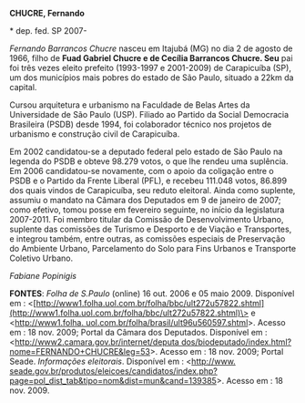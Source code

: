 **CHUCRE, Fernando**

\* dep. fed. SP 2007-

*Fernando Barrancos Chucre* nasceu em Itajubá (MG) no dia 2 de agosto de
1966, filho de **Fuad Gabriel Chucre e de Cecília Barrancos Chucre.
Seu** pai foi três vezes eleito prefeito (1993-1997 e 2001-2009) de
Carapicuíba (SP), um dos municípios mais pobres do estado de São Paulo,
situado a 22km da capital.

Cursou arquitetura e urbanismo na Faculdade de Belas Artes da
Universidade de São Paulo (USP). Filiado ao Partido da Social Democracia
Brasileira (PSDB) desde 1994, foi colaborador técnico nos projetos de
urbanismo e construção civil de Carapicuíba.

Em 2002 candidatou-se a deputado federal pelo estado de São Paulo na
legenda do PSDB e obteve 98.279 votos, o que lhe rendeu uma suplência.
Em 2006 candidatou-se novamente, com o apoio da coligação entre o PSDB e
o Partido da Frente Liberal (PFL), e recebeu 111.048 votos, 86.899 dos
quais vindos de Carapicuíba, seu reduto eleitoral. Ainda como suplente,
assumiu o mandato na Câmara dos Deputados em 9 de janeiro de 2007; como
efetivo, tomou posse em fevereiro seguinte, no início da legislatura
2007-2011. Foi membro titular da Comissão de Desenvolvimento Urbano,
suplente das comissões de Turismo e Desporto e de Viação e Transportes,
e integrou também, entre outras, as comissões especiais de Preservação
do Ambiente Urbano, Parcelamento do Solo para Fins Urbanos e Transporte
Coletivo Urbano.

*Fabiane Popinigis*

**FONTES**: *Folha de S.Paulo* (online) 16 out. 2006 e 05 maio 2009.
Disponível em :
\<[http://www1.folha.uol.com.br/folha/bbc/ult272u57822.shtml](http://www1.folha.uol.com.br/folha/bbc/ult272u57822.shtml)\>
e \<[http://www1.folha.
uol.com.br/folha/brasil/ult96u560597.shtml](http://www1.folha.%20uol.com.br/folha/brasil/ult96u560597.shtml)\>.
Acesso em : 18 nov. 2009; Portal da Câmara dos Deputados. Disponível em
: \<[http://www2.camara.gov.br/internet/deputa
dos/biodeputado/index.html?nome=FERNANDO+CHUCRE&leg=53](http://www2.camara.gov.br/internet/deputa%20dos/biodeputado/index.html?nome=FERNANDO+CHUCRE&leg=53)\>.
Acesso em : 18 nov. 2009; Portal Seade. *Informações eleitorais*.
Disponível em : \<[http://www.
seade.gov.br/produtos/eleicoes/candidatos/index.php?page=pol\_dist\_tab&tipo=nom&dist=mun&cand=139385](http://www.%20seade.gov.br/produtos/eleicoes/candidatos/index.php?page=pol_dist_tab&tipo=nom&dist=mun&cand=139385)\>.
Acesso em : 18 nov. 2009.

 
